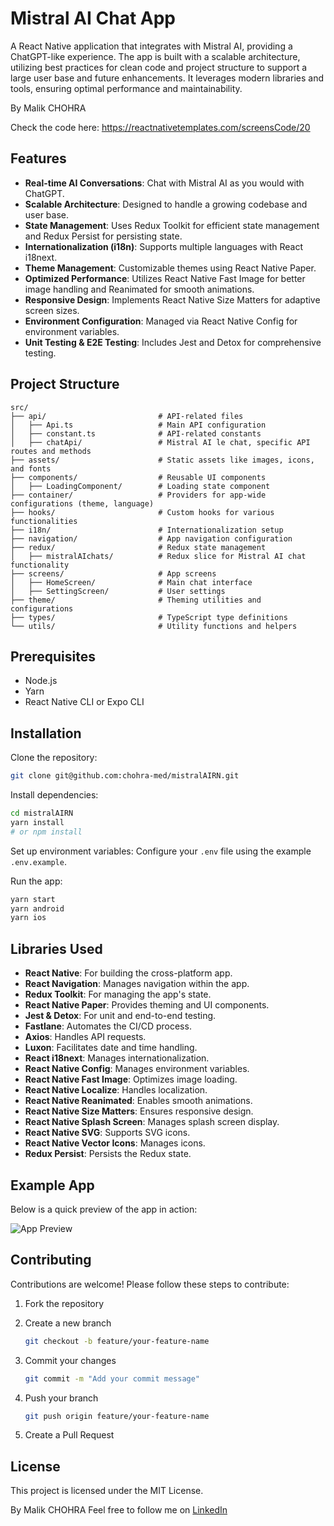 # Mistral AI Chat App

A React Native application that integrates with Mistral AI, providing a ChatGPT-like experience. The app is built with a scalable architecture, utilizing best practices for clean code and project structure to support a large user base and future enhancements. It leverages modern libraries and tools, ensuring optimal performance and maintainability.

By Malik CHOHRA

Check the code here: https://reactnativetemplates.com/screensCode/20


## Features

- **Real-time AI Conversations**: Chat with Mistral AI as you would with ChatGPT.
- **Scalable Architecture**: Designed to handle a growing codebase and user base.
- **State Management**: Uses Redux Toolkit for efficient state management and Redux Persist for persisting state.
- **Internationalization (i18n)**: Supports multiple languages with React i18next.
- **Theme Management**: Customizable themes using React Native Paper.
- **Optimized Performance**: Utilizes React Native Fast Image for better image handling and Reanimated for smooth animations.
- **Responsive Design**: Implements React Native Size Matters for adaptive screen sizes.
- **Environment Configuration**: Managed via React Native Config for environment variables.
- **Unit Testing & E2E Testing**: Includes Jest and Detox for comprehensive testing.

## Project Structure

```plaintext
src/
├── api/                         # API-related files
│   ├── Api.ts                   # Main API configuration
│   ├── constant.ts              # API-related constants
│   ├── chatApi/                 # Mistral AI le chat, specific API routes and methods
├── assets/                      # Static assets like images, icons, and fonts
├── components/                  # Reusable UI components
│   ├── LoadingComponent/        # Loading state component
├── container/                   # Providers for app-wide configurations (theme, language)
├── hooks/                       # Custom hooks for various functionalities
├── i18n/                        # Internationalization setup
├── navigation/                  # App navigation configuration
├── redux/                       # Redux state management
│   ├── mistralAIchats/          # Redux slice for Mistral AI chat functionality
├── screens/                     # App screens
│   ├── HomeScreen/              # Main chat interface
│   ├── SettingScreen/           # User settings
├── theme/                       # Theming utilities and configurations
├── types/                       # TypeScript type definitions
└── utils/                       # Utility functions and helpers
```

## Prerequisites

- Node.js
- Yarn 
- React Native CLI or Expo CLI

## Installation

Clone the repository:

```bash
git clone git@github.com:chohra-med/mistralAIRN.git
```

Install dependencies:

```bash
cd mistralAIRN
yarn install
# or npm install
```

Set up environment variables: Configure your `.env` file using the example `.env.example`.

Run the app:

```bash
yarn start
yarn android
yarn ios
```

## Libraries Used

- **React Native**: For building the cross-platform app.
- **React Navigation**: Manages navigation within the app.
- **Redux Toolkit**: For managing the app's state.
- **React Native Paper**: Provides theming and UI components.
- **Jest & Detox**: For unit and end-to-end testing.
- **Fastlane**: Automates the CI/CD process.
- **Axios**: Handles API requests.
- **Luxon**: Facilitates date and time handling.
- **React i18next**: Manages internationalization.
- **React Native Config**: Manages environment variables.
- **React Native Fast Image**: Optimizes image loading.
- **React Native Localize**: Handles localization.
- **React Native Reanimated**: Enables smooth animations.
- **React Native Size Matters**: Ensures responsive design.
- **React Native Splash Screen**: Manages splash screen display.
- **React Native SVG**: Supports SVG icons.
- **React Native Vector Icons**: Manages icons.
- **Redux Persist**: Persists the Redux state.

## Example App

Below is a quick preview of the app in action:

![App Preview](./screenshots/app-mistralai-rn.gif)

## Contributing

Contributions are welcome! Please follow these steps to contribute:

1. Fork the repository
2. Create a new branch

   ```bash
   git checkout -b feature/your-feature-name
   ```

3. Commit your changes

   ```bash
   git commit -m "Add your commit message"
   ```

4. Push your branch

   ```bash
   git push origin feature/your-feature-name
   ```

5. Create a Pull Request

## License

This project is licensed under the MIT License.

By Malik CHOHRA
Feel free to follow me on [LinkedIn](https://www.linkedin.com/in/malik-chohra/)
